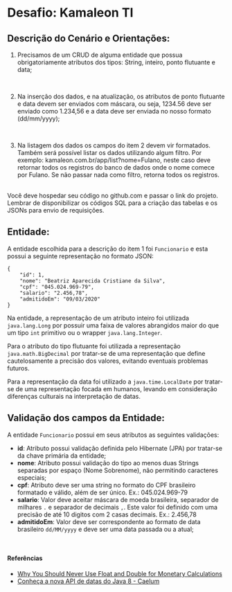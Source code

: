 # Desafio: Kamaleon TI

## Descrição do Cenário e Orientações:

1. Precisamos de um CRUD de alguma entidade que possua obrigatoriamente atributos dos tipos: String, inteiro, ponto flutuante e data;  
<br>

2. Na inserção dos dados, e na atualização, os atributos de ponto flutuante e data devem ser enviados com máscara, ou seja, 1234.56 deve ser enviado como 1.234,56 e a data deve ser enviada no nosso formato (dd/mm/yyyy);  
<br>

3. Na listagem dos dados os campos do item 2 devem vir formatados. Também será possível listar os dados utilizando algum filtro. Por exemplo: kamaleon.com.br/app/list?nome=Fulano, neste caso deve retornar todos os registros do banco de dados onde o nome comece por Fulano. Se não passar nada como filtro, retorna todos os registros.  
<br>
Você deve hospedar seu código no github.com e passar o link do projeto. Lembrar de disponibilizar os códigos SQL para a criação das tabelas e os JSONs para envio de requisições.
<br>

## Entidade:

A entidade escolhida para a descrição do item 1 foi `Funcionario` e esta possui a seguinte representação no formato JSON:

```
{
    "id": 1,
    "nome": "Beatriz Aparecida Cristiane da Silva",
    "cpf": "045.024.969-79",
    "salario": "2.456,78",
    "admitidoEm": "09/03/2020"
}
```

Na entidade, a representação de um atributo inteiro foi utilizada `java.lang.Long` por possuir uma faixa de valores abrangidos maior do que um tipo `int` primitivo ou o wrapper `java.lang.Integer`.

Para o atributo do tipo flutuante foi utilizada a representação `java.math.BigDecimal` por tratar-se de uma representação que define cautelosamente a precisão dos valores, evitando eventuais problemas futuros.

Para a representação da data foi utilizado a `java.time.LocalDate` por tratar-se de uma representação focada em humanos, levando em consideração diferenças culturais na interpretação de datas.
<br>

## Validação dos campos da Entidade:

A entidade `Funcionario` possui em seus atributos as seguintes validações:

* **id**: Atributo possui validação definida pelo Hibernate (JPA) por tratar-se da chave primária da entidade;
* **nome**: Atributo possui validação do tipo ao menos duas Strings separadas por espaço (Nome Sobrenome), não permitindo caracteres especiais;
* **cpf**: Atributo deve ser uma string no formato do CPF brasileiro formatado e válido, além de ser único. Ex.: 045.024.969-79
* **salario**: Valor deve aceitar máscara de moeda brasileira, separador de milhares `.` e separador de decimais `,`. Este valor foi definido com uma precisão de até 10 digitos com 2 casas decimais. Ex.: 2.456,78
* **admitidoEm**: Valor deve ser correspondente ao formato de data brasileiro `dd/MM/yyyy` e deve ser uma data passada ou a atual;
<br>

#### Referências

- [Why You Should Never Use Float and Double for Monetary Calculations
](https://dzone.com/articles/never-use-float-and-double-for-monetary-calculatio)
- [Conheça a nova API de datas do Java 8 - Caelum](https://blog.caelum.com.br/conheca-a-nova-api-de-datas-do-java-8/)

